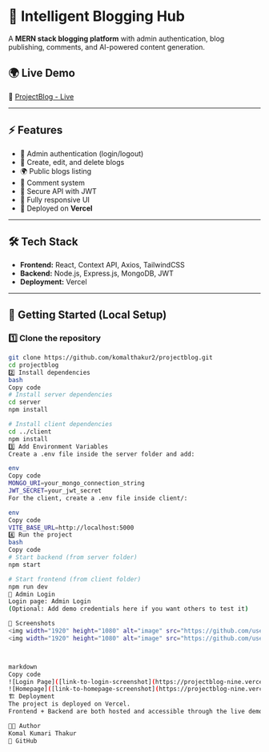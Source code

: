 # 📝 Intelligent Blogging Hub

A **MERN stack blogging platform** with admin authentication, blog publishing, comments, and AI-powered content generation.

## 🌍 Live Demo
🔗 [ProjectBlog - Live](https://projectblog-nine.vercel.app/)

---

## ⚡ Features
- 🔐 Admin authentication (login/logout)
- 📝 Create, edit, and delete blogs
- 🌍 Public blogs listing
- 💬 Comment system
- 🔑 Secure API with JWT
- 📱 Fully responsive UI
- 🚀 Deployed on **Vercel**

---

## 🛠 Tech Stack
- **Frontend:** React, Context API, Axios, TailwindCSS  
- **Backend:** Node.js, Express.js, MongoDB, JWT  
- **Deployment:** Vercel  

---

## 🚀 Getting Started (Local Setup)

### 1️⃣ Clone the repository
```bash
git clone https://github.com/komalthakur2/projectblog.git
cd projectblog
2️⃣ Install dependencies
bash
Copy code
# Install server dependencies
cd server
npm install

# Install client dependencies
cd ../client
npm install
3️⃣ Add Environment Variables
Create a .env file inside the server folder and add:

env
Copy code
MONGO_URI=your_mongo_connection_string
JWT_SECRET=your_jwt_secret
For the client, create a .env file inside client/:

env
Copy code
VITE_BASE_URL=http://localhost:5000
4️⃣ Run the project
bash
Copy code
# Start backend (from server folder)
npm start

# Start frontend (from client folder)
npm run dev
🔑 Admin Login
Login page: Admin Login
(Optional: Add demo credentials here if you want others to test it)

📸 Screenshots
<img width="1920" height="1080" alt="image" src="https://github.com/user-attachments/assets/443d5ad8-3211-411c-ae97-bb89a9b730b6" />
<img width="1920" height="1080" alt="image" src="https://github.com/user-attachments/assets/b5e4d0dc-d724-4927-93c6-f5209dc90dc5" />



markdown
Copy code
![Login Page]([link-to-login-screenshot](https://projectblog-nine.vercel.app/login))
![Homepage]([link-to-homepage-screenshot](https://projectblog-nine.vercel.app/))
🏗 Deployment
The project is deployed on Vercel.
Frontend + Backend are both hosted and accessible through the live demo link.

👩‍💻 Author
Komal Kumari Thakur
🔗 GitHub
